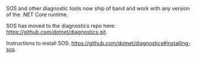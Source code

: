 SOS and other diagnostic tools now ship of band and work with any version of the .NET Core runtime.

SOS has moved to the diagnostics repo here: https://github.com/dotnet/diagnostics.git.

Instructions to install SOS: https://github.com/dotnet/diagnostics#installing-sos.